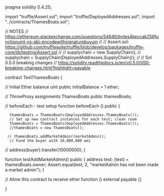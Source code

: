 pragma solidity 0.4.25;

import "truffle/Assert.sol";
import "truffle/DeployedAddresses.sol";
import "../contracts/ThamesBoats.sol";

// NOTES
// https://ethereum.stackexchange.com/questions/54646/bytes4keccak256functionuint-vs-abi-encodewithsignaturebuyuin
//
// Assert.sol: https://github.com/trufflesuite/truffle/blob/develop/packages/truffle-core/lib/testing/Assert.sol
//
// supplychain = new SupplyChain();
//  supplychain = SupplyChain(DeployedAddresses.SupplyChain());
//
// Sol 0.5.0 breaking changes
// https://solidity.readthedocs.io/en/v0.5.0/050-breaking-changes.html?highlight=payable

contract TestThamesBoats {

  // Initial Ether balance
  uint public initialBalance = 1 ether;

  // ThrowProxy assignments
  ThamesBoats public thamesBoats;

  // beforeEach - test setup
  function beforeEach () public {

      thamesBoats = ThamesBoats(DeployedAddresses.ThamesBoats());
      // Set up new contract instances for each test; clean room
      thamesBoats = ThamesBoats(DeployedAddresses.ThamesBoats());
      //thamesBoats = new ThamesBoats();

     // thamesBoats.addMarketAdmin((marketAdmin));
      // Fund the buyer with 10,000,000 wei
   //   address(buyer).transfer(10000000);
  }

  function testAddMarketAdmin() public {
      address test;
      (test) = thamesBoats.owner;
      Assert.equal(test, 2, "marketAdmin has not been made a market admin");
  }
    

  // Allow this contract to receive ether
  function () external payable {}

}

